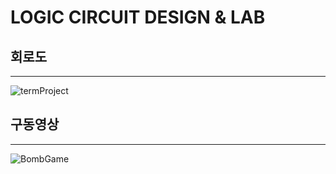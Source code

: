 # LOGIC CIRCUIT DESIGN & LAB  

## 회로도
***
![termProject](https://user-images.githubusercontent.com/99540674/209459052-ea0634d9-90d4-42ef-82df-a7aee68d55fc.jpg)  
  
  
## 구동영상
***
![BombGame](https://user-images.githubusercontent.com/99540674/209458719-95ec2ac0-6731-43e5-9568-c6a2258a7417.gif)
